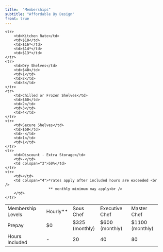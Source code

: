 ```yaml
---
title:  "Memberships"
subtitle: "Affordable By Design"
front: true
---
```

<table class="table memberships">
  <tbody>
    <tr>
		<td>Membership Levels</td>
		<td class="bg-black">Hourly**</td>
		<td class="bg-red">Sous Chef</td>
		<td class="bg-green">Executive Chef</td>
		<td class="bg-yellow">Master Chef</td>
    </tr>  
    <tr class="money">
		<td>Prepay</td>
		<td>$0 <br /></td>
		<td>$325 <br /><span class="smalltext">(monthly)</span></td>
		<td>$600 <br /><span class="smalltext">(monthly)</span></td>
		<td>$1100 <br /><span class="smalltext">(monthly)</span></td>
    </tr>		
    <tr>
		<td>Hours Included</td>
		<td>-</td>
		<td>20</td>
		<td>40</td>
		<td>80</td>
    </tr>

    <tr>
		<td>Kitchen Rate</td>
		<td>$18</td>
		<td>$16*</td>
		<td>$14*</td>
		<td>$13*</td>
    </tr>
    <tr>
		<td>Dry Shelves</td>
		<td>$40</td>
		<td>1</td>
		<td>2</td>
		<td>3</td>
    </tr>
    <tr>
		<td>Chilled or Frozen Shelves</td>
		<td>$60</td>
		<td>2</td>
		<td>3</td>
		<td>4</td>
    </tr>
    <tr>
		<td>Secure Shelves</td>
		<td>$50</td>
		<td>-</td>
		<td>1</td>
		<td>1</td>
    </tr>	
    <tr>
		<td>Discount - Extra Storage</td>
		<td>-</td>
		<td colspan="3">50%</td>
    </tr>
	<tr>
		<td></td>
		<td colspan="4">*rates apply after included hours are exceeded <br />
						** monthly minimum may apply<br />
		</td>
	</tr>
  </tbody>
</table>
